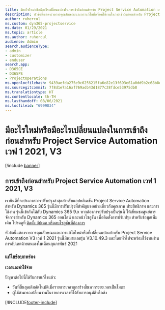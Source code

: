 ```yaml
---
title: มีอะไรใหม่หรือมีอะไรเปลี่ยนแปลงในการเข้าถึงก่อนสำหรับ Project Service Automation เวฟ 1 2021, V3
description: หัวข้อนี้แสดงรายการคุณลักษณะและการแก้ไขที่พร้อมใช้งานในการเข้าถึงก่อนสำหรับ Project Service Automation เวฟ 1 2021, V3
author: ruhercul
ms.custom: dyn365-projectservice
ms.date: 01/29/2021
ms.topic: article
ms.author: ruhercul
audience: Admin
search.audienceType:
- admin
- customizer
- enduser
search.app:
- D365CE
- D365PS
- ProjectOperations
ms.openlocfilehash: 9439aefda275e9c6256215fa6e82e13f693e61a0dd9b2c68b8e5273eeac4d64b
ms.sourcegitcommit: 7f8d1e7a16af769adb43d1877c28fdce53975db8
ms.translationtype: HT
ms.contentlocale: th-TH
ms.lasthandoff: 08/06/2021
ms.locfileid: "6999834"
---
```

# <a name="whats-new-or-changed-in-project-service-automation-early-access-wave-1-2021-v3"></a>มีอะไรใหม่หรือมีอะไรเปลี่ยนแปลงในการเข้าถึงก่อนสำหรับ Project Service Automation เวฟ 1 2021, V3

[!include [banner](../includes/psa-now-project-operations.md)]

## <a name="project-service-automation-early-access-wave-1-2021-v3"></a>การเข้าถึงก่อนสำหรับ Project Service Automation เวฟ 1 2021, V3

เรายินดีที่จะประกาศการปรับปรุงล่าสุดสำหรับแอปพลิเคชัน Project Service Automation สำหรับ Dynamics 365 รุ่นนี้มีการปรับปรุงที่สำคัญบางอย่างเกี่ยวกับคุณภาพ ประสิทธิภาพ และการใช้งาน รุ่นนี้เข้ากันได้กับ Dynamics 365 9.x หากต้องการปรับปรุงเป็นรุ่นนี้ ให้เยี่ยมชมศูนย์การจัดการสำหรับ Dynamics 365 ออนไลน์ และหน้าโซลูชัน เพื่อติดตั้งการปรับปรุง สำหรับข้อมูลเพิ่มเติม โปรดดูที่ [ติดตั้ง อัปเดต หรือลบโซลูชันที่ต้องการ](/power-platform/admin/install-remove-preferred-solution)

หัวข้อนี้แสดงรายการคุณลักษณะและการแก้ไขใหม่หรือที่เปลี่ยนแปลงสำหรับ Project Service Automation V3 เวฟ 1 2021 รุ่นนี้มีหมายเลขรุ่น V3.10.49.3 และโดยทั่วไปจะพร้อมใช้งานผ่านการอัปเดตด้วยตนเองในเดือนกุมภาพันธ์ 2021


### <a name="bug-fixes"></a>แก้ไขข้อบกพร่อง

**เวลาและค่าใช้จ่าย**

ปัญหาต่อไปนี้ได้รับการแก้ไขแล้ว:

- วันที่สิ้นสุดเติมอัตโนมัติเมื่อรายการเวลาถูกสร้างขึ้นหากระยะเวลาเป็นโมฆะ
- ผู้ใช้สามารถเปลี่ยนงานในรายการเวลาที่ได้รับการอนุมัติหรือส่ง


[!INCLUDE[footer-include](../includes/footer-banner.md)]